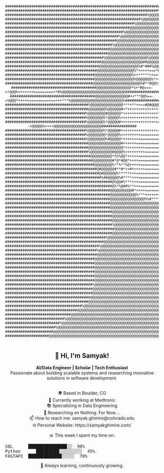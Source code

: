 <pre align="center">
<code>
##########################################################################################################################################
######################################################################%@@@@@@@@@@@@@@@@@@@@@@@%###########################################
#################################################################%@@@@@@@@@@@@@@@@@@@@@@@@@@@@@@@@%#######################################
##############################################################%@@@@@@@@@@@@@@@@@@@@@@@@@@@@@@@@@@@@@@%*###################################
###########################################################%@@@@@@@@@@@@@@@@@@@@@@@@@@@@@@@@@@@@@@@@@@@@##################################
#########################################################@@@@@@@@@@@@@@@@@@@@@@@@@@@@@@@@@@@@@@@@@@@@@@@@@*###############################
######################################################%@@@@@@@@@@@@@@@@@@@@@@@@@@@@@@@@@@@@@@@@@@@@@@@@@@@@@##############################
####################################################%@@@@@@@@@@@@@@@@@@@@@@@@@@@@@@@@@@@@@@@@@@@@@@@@@@@@@@@@%############################
###################################################@@@@@@@@@@@@@@@@@@@@@@@@@@@@@@@@@@@@@@@@@@@@@@@@@@@@@@@@@@@@###########################
#################################################%@@@@@@@@@@@@@@@@@@@@@@@@@@@@@@@@@@@@@@@@@@@@@@@@@@@@@@@@@@@@@@%#########################
################################################@@@@@@@@@@@@@@@@@@@@@@@@@@@@@@@%@@@@@@@@@@@@@@@@@@@@@@@@@@@@@@@@@@########################
###############################################@@@@@@@@@@@@@@@@@@@@@@@@@@@@@@@*@@@@@@@@@@@@@@@@@@@@@@@@@@@@@@@@@@@@#######################
#############################################%@@@@@@@@@@@@@@@@@@@%@@@@@@@@@@%++@@@@@@@@@@@@@@@@@@@@@@@@@@@@@@@@@@@@%######################
############################################@@@@@@@@@@@@@@@@@@@##@@@@@@@@@@#++%@@@@@@@@@@@@@@@@@@@@@@@@@@@@@@@@@@@@@%#####################
###########################################@@@@@@@@@@@@@@@@@@%#*###%@@@@@@*+++@@@@@@@@@%%@@@@@@@@@@@@@@@@@@@@@@@@@@@@#####################
##########################################@@@@@@@@@@@@@@@@@%*+++++===*@@+=+++*%@@@@@@@%*@@@@@@@@@@@@@@@@@@@@@@@@@@@@@@####################
#########################################@@@@@@@@@@@@@@@@@%++*****++==+%@@===+++++=%%#+%@@@@@@@@@@@@@@@@@@@@@@@@@@@@@@@###################
#########################################@@@@@@@@@@@@@@@@@@%@@@@@@@%*++++++==++=====+=+@@@@@@@@@@@@@@@@@@@@@@@@@@@@@@@@%##################
########################################@@@@@@@@@@@@@@@@@@@@@@%#**#@@%*++++++==========%@@@@@@@@%@@@@@@@@@@@@@@@@@@@@@@@##################
#######################################@@@@@@@@@@@@@@@@*%+*#@===-=*@@@%+++++++=========+*#%@@@@@@@@@@@@@@@@@@@@@@@@@@@@@##################
#######################################@@@@@@@@@@@@@@@#++***@@%==-=%@@@*+++++=========+==+++***%@@@@@@@@@@@@@@@@@@@@@@@@%#################
######################################%@@@@@@@@@@@@@@@***+**++==#@#@@@@#**+++==========+++========@@@@@@@@@@@@@@@@@@@@@@@#################
######################################@@@@@@@@%@@@@@@#+*++++++++++++++***#*+++++++++++*****+++=====@@@@@@@@@@@@@@@@@@@@@@%################
#####################################%@@@@@@@@#@@@@@@*++++++++++++++++**#**+++++++++*%%@@@@@#++++++#@@@@@@@@@@@@@@@@@@@@@@################
#####################################%@@@@@@@%*@@@@@%++++++++++++++++++====++++++++%@*====#@@@#+++++@@@@@@@@@@@@@@@@@@@@@@################
#####################################%@@@@@@@%*@@@@@#+++++++++++++++++=======+++++++#==--+@@@@@%++++@@@@@@@@@@@@@@@@@@@@@@################
#####################################%@@@@@@@%*@@@@@#+++++++++++++++++++++++++++++++=+@+=@%%@@@@#++*@@@@@@@@@@@@@@@@@@@@@@################
#####################################%@@@@@@@@*@@@@@%+++++++++================+++++++===#@@@@@@@%++*@@@@@@@@@@@@@@@@@@@@@@%###############
#####################################%@@@@@@@@%#@@@@@*+++++++===================++++++++===+%#*=+++*@@@@@@@@@@@@@@@@@@@@@@%###############
######################################@@@@@@@@@@@@@@@#++++++=====================++++++++++++++++++#@@@@@@@@@@@@@@@@@@@@@@%###############
######################################@@@@@@@@@@@@@@@@*+++++++++=================+++++++++++++++++*@@@@@@@@@@@@@@@@@@@@@@@@###############
######################################%@@@@@@@@@@#@@@@%+++++++++==================+++++++++++++++*#@@@@@@@@@@@@@@@@@@@@@@@@###############
#######################################@@@@@@@@@@*%%%@@*+++++========================++++++++++++#@@@@@@@@@@@@@@@@@@@@@@@@@###############
########################################@@@@@@@@@#*@*#@@*++++==========================++++++++*#@@@@@@@@@@@@@@@@@@@@@@@@@@###############
#########################################@@@@@@@@%**%**%@+++++========================++++++++*%@@*#@@@@@@@@@@@@@@@@@@@@@@%###############
##########################################@#@@@@@@#**#*++#++++++=======================++++++*@%+**@@@@@@@@@@@@@@@@@@@@@@@%###############
###########################################@#@@@@@@%*****+++=+==========================++++##*+++%@@@@@@@@@@@@@@@@@@@@@@@################
############################################%##@@@@@%#****+++==========================++++##*++*%@@@@@@@@@@@@@@@@@@@@@@@@################
#################################################@%@@#%***+++===========++===========+++=*@@@@@@@@@@@@@@@@@@@@@@@@@@@@@@@@################
#################################################@%*%@##%**+++=====================+++=+@@@@@@@@@@@@@@@@@@@@@@@@@@@@@@@@@@################
################################################@@@@@@@@@@#*++++=================+++=+%@@@@@@@@@@@@@@@@@@@@@@@@@@@@@@@@@@%################
################################################@@@@@@@@@@@@%***+++++++++++++++++++*@@@@@@@@@@@@@@@@@@@@@@@@@@@@@@@@@@@#@#################
################################################@@@@@@@@@@@@@@@@%%#**********##%%@@@@@@@@@@@@@@@@@@@@@@@@@@@@@@@@@@@@@@%@#################
################################################@@@@@@@@@@@@@@@@@@@@@@@@@@@@@@@@@@@@@@@@@@@@@@@@@@@@@@@@@@@@@@@@@@@@@@#%##################
################################################@@@@@@@@@@@@@@@@@@@@@@@@@@@@@@@@@@@@@@@@@@@@@@@@@@@@@@@@@@@@@@@@@@@@@%####################
#################################################@@@@@@@@@@@@@@@@@@@@@@@@@@@@@@@@@@@@%@@@@#@@@@@@@@@@@@@@@@@@@@@@@@@%#####################
#################################################@@@@@@@@@@@@@@@@@@@@@@@@@@@@@@@@@@@@@@%%@@@@@@@@@@@@@@@@@@@@@@@@@@@######################
#################################################@@@@@@@@@@@@@@@@@@@@@@@@@@@@@@@@@@@@##@@@@@@@%%@@@@@@@@@@@@@@@@@@%#######################
#################################################%@@@@@@@@@@@@@@@@@@@@@@@@@@@@@@@@@@@@@@@@%###%@#@@@@@@@@@@@@@@@@%########################
##################################################@@@@@@@@@@@@@@@@@@@@@@@@@@@@@@@@@@@@@@%####@%%@@@@@@#%@@@###@@##########################
#################################################@@@@@@@@@@@@@@@@@@@@@@@@@@@@@@@@@@@@@@@@@###################@@###########################
##############################################%@@@@@@@@@@@@@@@@@@@@@@@@@@@@@@@@@@@@@@@@@@@@#################%#############################
#############################################@@@@@@@@@@@@@@@@@@@@@@@@@@@@@@@@@@@@@@@@@@@@@@@##############################################
###########################################%@@@@@@@@@@@@@@@@@@@@@@@@@@@@@@@@@@@@@@@@@@@@@@@@##############################################
##########################################%@@@@@@@@@@@@@@@@@@@@@@@@@@@@@@@@@@@@@@@@@@@@@@@@@##############################################
##########################################@@@@@@@@@@@@@@@@@@@@@@@@@@@@@@@@@@@@@@@@@@@@@@@@@@%#############################################
#########################################@@@@@@@@@@@@@@@@@@@@@@@@@@@@@@@@@@@@@@@@@@@@@@@@@@@@#############################################
#########################################@@@@@@@@@@@@@@@@@@@@@@@@@@@@@@@@@@@@@@@@@@@@@@@@@@@@#############################################
#########################################@@@@@@@@@@@@@@@@@@@@@@@@@@@@@@@@@@@@@@@@@@@@@@@@@@@@#############################################
#########################################@@@@@@@@@@@@@@@@@@@@@@@@@@@@@@@@@@@@@@@@@@@@@@@@@@@@#############################################
#########################################@@@@@@@@@@@@@@@@@@@@@@@@@@@@@@@@@@@@@@@@@@@@@@@@@@@@%############################################
#########################################@@@@@@@@@@@@@@@@@@@@@@@@@@@@@@@@@@@@@@@@@@@@@@@@@@@@@############################################
########################################%@@@@@@@@@@@@@@@@@@@@@@@@@@@@@@@@@@@@@@@@@@@@@@@@@@@@@############################################
########################################@@@@@@@@@@@@@@@@@@@@@@@@@@@@@@@@@@@@@@@@@@@@@@@@@@@@@@############################################
########################################@@@@@@@@@@@@@@@@@@@@@@@@@@@@@@@@@@@@@@@@@@@@@@@@@@@@@@%###########################################
#######################################@@@@@@@@@@@@@@@@@@@@@@@@@@@@@@@@@@@@@@@@@@@@@@@@@@@@@@@@###########################################
######################################@@@@@@@@@@@@@@@@@@@@@@@@@@@@@@@@@@@@@@@@@@@@@@@@@@@@@@@@@###########################################
###################################%@@@@@@@@@@@@@@@@@@@@@@@@@@@@@@@@@@@@@@@@@@@@@@@@@@@@@@@@@@@###########################################
#################################@@@@@@@@@@@@@@@@@@@@@@@@@@@@@@@@@@@@@@@@@@@@@@@@@@@@@@@@@@@@@@###########################################
##############################@@@@@@@@@@@@@@@@@@@@@@@@@@@@@@@@@@@@@@@@@@@@@@@@@@@@@@@@@@@@@@@@@###########################################
###########################%@@@@@@@@@@@@@@@@@@@@@@@@@@@@@@@@@@@@@@@@@@@@@@@@@@@@@@@@@@@@@@@@@@@###########################################
#########################%@@@@@@@@@@@@@@@@@@@@@@@@@@@@@@@@@@@@@@@@@@@@@@@@@@@@@@@@@@@@@@@@@@@@@###########################################
#######################%@@@@@@@@@@@@@@@@@@@@@@@@@@@@@@@@@@@@@@@@@@@@@@@@@@@@@@@@@@@@@@@@@@@@@@@###########################################
######################@@@@@@@@@@@@@@@@@@@@@@@@@@@@@@@@@@@@@@@@@@@@@@@@@@@@@@@@@@@@@@@@@@@@@@@@%###########################################
####################@@@@@@@@@@@@@@@@@@@@@@@@@@@@@@@@@@@@@@@@@@@@@@@@@@@@@@@@@@@@@@@@@@@@@@@@@@############################################
</code>
</pre>

<h2 align="center">👋 Hi, I'm Samyak!</h2>

<p align="center">
  <strong>AI/Data Engineer | Scholar | Tech Enthusiast</strong><br>
  Passionate about building scalable systems and researching innovative solutions in software development.<br><br>
</p>

<p align="center">
🌍 Based in Boulder, CO <br>
💼 Currently working at Medtronic <br>
📚 Specializing in Data Engineering <br>
🔭 Researching on Nothing. For Now.... <br>
📫 How to reach me: samyak.ghimire@colorado.edu <br>
🌐 Personal Website: https://samyakghimire.com/ <br>
</p>

<p align="center">
📊 This week I spent my time on:
<pre>
SQL      ███████████████░░  90%
Python      █████████░░░░░░░░░  45%
FASTAPI  █████████████░░░░░  70%
</pre>
</p>

<p align="center">
🚀 Always learning, continuously growing.<br>
</p>
